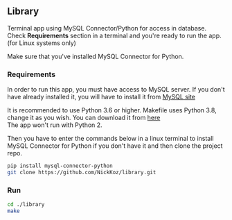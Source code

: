 ## Library

Terminal app using MySQL Connector/Python for access in database. Check **Requirements** section
in a terminal and you're ready to run the app. (for Linux systems only)  
  
Make sure that you've installed MySQL Connector for Python.
  


### Requirements

In order to run this app, you must have access to MySQL server. If you don't have already installed it,
you will have to install it from [MySQL site](https://dev.mysql.com/downloads/mysql/)  
      
It is recommended to use Python 3.6 or higher. Makefile uses Python 3.8, change it as you wish. You can download it from [here](https://www.python.org/downloads/)  
The app won't run with Python 2.
      
Then you have to enter the commands below in a linux terminal to install MySQL Connector for Python if you don't have it and then clone the project repo.
      
```bash
pip install mysql-connector-python
git clone https://github.com/NickKoz/library.git
```


### Run
```bash
cd ./library
make
```
